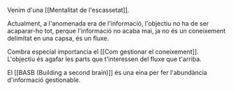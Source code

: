Venim d'una [[Mentalitat de l'escassetat]].

Actualment, a l'anomenada era de l'informació, l'objectiu no ha de ser acaparar-ho tot, perque l'informació no acaba mai, ja no és un coneixement delimitat en una capsa, és un fluxe.

Combra especial importancia el [[Com gestionar el coneixement]]. L'objectiu és agafar les parts que t'interessen del fluxe que t'arriba.

El [[BASB (Building a second brain)]] és una eina per fer l'abundància d'informació gestionable.	
